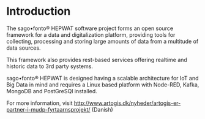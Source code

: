# Introduction
The sago•fonto® HEPWAT software project forms an open source framework for a data and digitalization platform, providing tools for collecting, processing and storing large amounts of data from a multitude of data sources. 

This framework also provides rest-based services offering realtime and historic data to 3rd party systems.

sago•fonto® HEPWAT is designed having a scalable architecture for IoT and Big Data in mind and requires a Linux based platform with Node-RED, Kafka, MongoDB and PostGreSQl installed. 

For more information, visit http://www.artogis.dk/nyheder/artogis-er-partner-i-mudp-fyrtaarnsprojekt/ (Danish)
